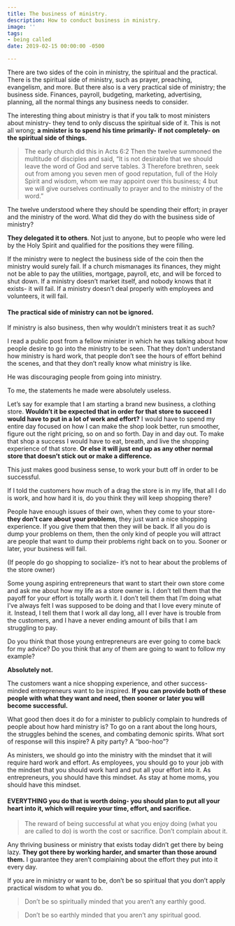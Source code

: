 ```yaml
---
title: The business of ministry.
description: How to conduct business in ministry.
image: ''
tags:
- being called
date: 2019-02-15 00:00:00 -0500

---
```

There are two sides of the coin in ministry, the spiritual and the practical. There is the spiritual side of ministry, such as prayer, preaching, evangelism, and more. But there also is a very practical side of ministry; the business side. Finances, payroll, budgeting, marketing, advertising, planning, all the normal things any business needs to consider.

The interesting thing about ministry is that if you talk to most ministers about ministry- they tend to only discuss the spiritual side of it. This is not all wrong; **a minister is to spend his time primarily- if not completely- on the spiritual side of things.**

> The early church did this in Acts 6:2 Then the twelve summoned the multitude of disciples and said, “It is not desirable that we should leave the word of God and serve tables. 3 Therefore brethren, seek out from among you seven men of good reputation, full of the Holy Spirit and wisdom, whom we may appoint over this business; 4 but we will give ourselves continually to prayer and to the ministry of the word.”

The twelve understood where they should be spending their effort; in prayer and the ministry of the word. What did they do with the business side of ministry?

**They delegated it to others**. Not just to anyone, but to people who were led by the Holy Spirit and qualified for the positions they were filling.

If the ministry were to neglect the business side of the coin then the ministry would surely fail. If a church mismanages its finances, they might not be able to pay the utilities, mortgage, payroll, etc, and will be forced to shut down. If a ministry doesn’t market itself, and nobody knows that it exists- it will fail. If a ministry doesn’t deal properly with employees and volunteers, it will fail.

#### The practical side of ministry can not be ignored.

If ministry is also business, then why wouldn’t ministers treat it as such?

I read a public post from a fellow minister in which he was talking about how people desire to go into the ministry to be seen. That they don’t understand how ministry is hard work, that people don’t see the hours of effort behind the scenes, and that they don’t really know what ministry is like.

He was discouraging people from going into ministry.

To me, the statements he made were absolutely useless.

Let’s say for example that I am starting a brand new business, a clothing store. **Wouldn’t it be expected that in order for that store to succeed I would have to put in a lot of work and effort?** I would have to spend my entire day focused on how I can make the shop look better, run smoother, figure out the right pricing, so on and so forth. Day in and day out. To make that shop a success I would have to eat, breath, and live the shopping experience of that store. **Or else it will just end up as any other normal store that doesn’t stick out or make a difference.**

This just makes good business sense, to work your butt off in order to be successful.

If I told the customers how much of a drag the store is in my life, that all I do is work, and how hard it is, do you think they will keep shopping there?

People have enough issues of their own, when they come to your store- **they don’t care about your problems**, they just want a nice shopping experience. If you give them that then they will be back. If all you do is dump your problems on them, then the only kind of people you will attract are people that want to dump their problems right back on to you. Sooner or later, your business will fail.

(If people do go shopping to socialize- it’s not to hear about the problems of the store owner)

Some young aspiring entrepreneurs that want to start their own store come and ask me about how my life as a store owner is. I don’t tell them that the payoff for your effort is totally worth it. I don’t tell them that I’m doing what I’ve always felt I was supposed to be doing and that I love every minute of it. Instead, I tell them that I work all day long, all I ever have is trouble from the customers, and I have a never ending amount of bills that I am struggling to pay.

Do you think that those young entrepreneurs are ever going to come back for my advice? Do you think that any of them are going to want to follow my example?

**Absolutely not.**

The customers want a nice shopping experience, and other success-minded entrepreneurs want to be inspired. **If you can provide both of these people with what they want and need, then sooner or later you will become successful.**

What good then does it do for a minister to publicly complain to hundreds of people about how hard ministry is? To go on a rant about the long hours, the struggles behind the scenes, and combating demonic spirits. What sort of response will this inspire? A pity party? A “boo-hoo”?

As ministers, we should go into the ministry with the mindset that it will require hard work and effort. As employees, you should go to your job with the mindset that you should work hard and put all your effort into it. As entrepreneurs, you should have this mindset. As stay at home moms, you should have this mindset.

#### EVERYTHING you do that is worth doing- you should plan to put all your heart into it, which will require your time, effort, and sacrifice.

> The reward of being successful at what you enjoy doing (what you are called to do) is worth the cost or sacrifice. Don’t complain about it.

Any thriving business or ministry that exists today didn’t get there by being lazy. **They got there by working harder, and smarter than those around them.** I guarantee they aren’t complaining about the effort they put into it every day.

If you are in ministry or want to be, don’t be so spiritual that you don’t apply practical wisdom to what you do.

> Don’t be so spiritually minded that you aren’t any earthly good.

> Don’t be so earthly minded that you aren’t any spiritual good.